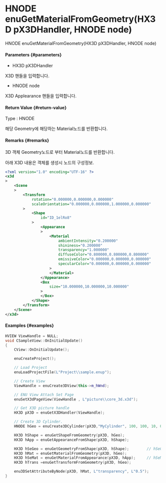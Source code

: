 # HNODE enuGetMaterialFromGeometry\(HX3D pX3DHandler, HNODE node\)

HNODE enuGetMaterialFromGeometry\(HX3D pX3DHandler, HNODE node\)

#### Parameters {#parameters}

* HX3D pX3DHandler

X3D 핸들을 입력합니다.

* HNODE node

X3D Applearance 핸들을 입력합니다.

#### Return Value {#return-value}

Type : HNODE

해당 Geometry에 해당하는 Material노드를 반환합니다.

#### Remarks {#remarks}

3D 객체 Geometry노드로 부터 Material노드를 반환합니다.

아래 X3D 내용은 객체를 생성시 노드의 구성정보.

```xml
<?xml version="1.0" encoding="UTF-16" ?>
<x3d
>
    <Scene
    >
        <Transform
            rotation="0.000000,0.000000,0.000000"
            scaleOrientation="0.000000,0.000000,1.000000,0.000000"
        >
            <Shape
                id="ID_1elRo8"
            >
                <Appearance
                >
                    <Material
                        ambientIntensity="0.200000"
                        shininess="0.200000"
                        transparency="1.000000"
                        diffuseColor="0.800000,0.800000,0.800000"
                        emissiveColor="0.000000,0.000000,0.000000"
                        specularColor="0.000000,0.000000,0.000000"
                    >
                    </Material>
                </Appearance>
                <Box
                    size="10.000000,10.000000,10.000000"
                >
                </Box>
            </Shape>
        </Transform>
    </Scene>
</x3d>
```

#### Examples {#examples}

```cpp
HVIEW ViewHandle = NULL; 
void CSampleView::OnInitialUpdate() 
{ 
    CView::OnInitialUpdate(); 

    enuCreateProject(); 

    // Load Project
    enuLoadProjectFile(L"Project\\sample.enup"); 

    // Create View
    ViewHandle = enuCreate3DView(this->m_hWnd); 

    // ENU View Attach Set Page 
    enuSetX3dPageView(ViewHandle , L"picture\\core_3d.x3d");

    // Get X3D picture handle
    HX3D pX3D = enuGetX3DHandler(ViewHandle); 

    // Create 3D Cylinder.
    HNODE hGeo = enuCreate3DCylinder(pX3D,"MyCylinder", 100, 100, 10, 0, 0, 0);        

    HX3D hShape = enuGetShapeFromGeometry(pX3D, hGeo);
    HX3D hApp = enuGetAppearanceFromShape(pX3D, hShape);

    HX3D hSeGeo = enuGetGeometryFromShape(pX3D, hShape);        // hSeGeo and hGeo equal.
    HX3D hMat = enuGetMaterialFromGeometry(pX3D, hGeo);  
    HX3D hSeMat = enuGetMaterialFromAppearance(pX3D, hApp);     // hSeMat and hMat equal.
    HX3D hTrans =enuGetTransformFromGeometry(pX3D, hGeo);

    enu3DSetAttributeByNode(pX3D, hMat, L"transparency", L"0.5");
}
```




